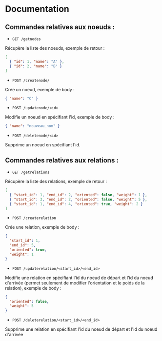 # Documentation

## Commandes relatives aux noeuds :

- `GET /getnodes`

Récupère la liste des noeuds, exemple de retour :

```json
[
  { "id": 1, "name": "A" },
  { "id": 2, "name": "B" }
]
```

- `POST /createnode/`

Crée un noeud, exemple de body :

```json
{ "name": "C" }
```

- `POST /updatenode/<id>`

Modifie un noeud en spécifiant l'id, exemple de body :

```json
{ "name": "nouveau_nom" }
```

- `POST /deletenode/<id>`

Supprime un noeud en spécifiant l'id.

## Commandes relatives aux relations :

- `GET /getrelations`

Récupère la liste des relations, exemple de retour :

```json
[
  { "start_id": 1, "end_id": 2, "oriented": false, "weight": 1 },
  { "start_id": 3, "end_id": 2, "oriented": false, "weight": 5 },
  { "start_id": 1, "end_id": 4, "oriented": true, "weight": 2 }
]
```

- `POST /createrelation`

Crée une relation, exemple de body :

```json
{
  "start_id": 1,
  "end_id": 5,
  "oriented": true,
  "weight": 1
}
```

- `POST /updaterelation/<start_id>/<end_id>`

Modifie une relation en spécifiant l'id du noeud de départ et l'id du noeud d'arrivée (permet seulement de modifier l'orientation et le poids de la relation), exemple de body :

```json
{
  "oriented": false,
  "weight": 5
}
```

- `POST /deleterelation/<start_id>/<end_id>`

Supprime une relation en spécifiant l'id du noeud de départ et l'id du noeud d'arrivée
